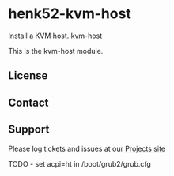 # henk52-kvm-host
Install a KVM host.
kvm-host

This is the kvm-host module.

License
-------


Contact
-------


Support
-------

Please log tickets and issues at our [Projects site](http://projects.example.com)


TODO - set acpi=ht in /boot/grub2/grub.cfg
